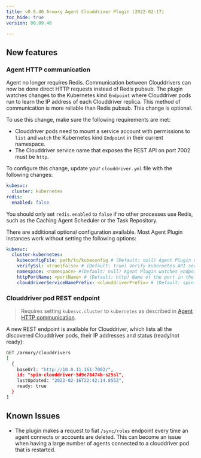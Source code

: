 ```yaml
---
title: v0.9.40 Armory Agent Clouddriver Plugin (2022-02-17)
toc_hide: true
version: 00.09.40

---
```


## New features

### Agent HTTP communication

Agent no longer requires Redis. Communication between Clouddrivers can now be done direct HTTP requests instead of Redis pubsub. The plugin watches changes to the Kubernetes kind `Endpoint` where Clouddriver pods run to learn the IP address of each Clouddriver replica. This method of communication is more reliable than Redis pubsub. This change is optional.

To use this change, make sure the following requirements are met:

- Clouddriver pods need to mount a service account with permissions to `list` and `watch` the Kubernetes kind `Endpoint` in their current namespace.
- The Clouddriver service name that exposes the REST API on port 7002 must be `http`.

To configure this change, update your `clouddriver.yml` file with the following changes:

```yaml
kubesvc:
  cluster: kubernetes
redis:
  enabled: false 
```

You should only set `redis.enabled` to `false` if no other processes use Redis, such as the Caching Agent Scheduler or the Task Repository.


There are additional optional configuration available. Most Agent Plugin instances work without setting the following options: 

```yaml
kubesvc:
  cluster-kubernetes:
    kubeconfigFile: path/to/kubeconfig # (Default: null) Agent Plugin uses this kubeconfgFile to communicate with the Armory CD  cluster instead of the service account mounted in the Clouddriver pod.
    verifySsl: <true|false> # (Default: true) Verify kubernetes API server certificate.
    namespace: <namespace> #(Default: null) Agent Plugin watches endpoints on this namespace instead of the autodetected namespace where Clouddriver runs.
    httpPortName: <portName> # (Default: http) Name of the port in the clouddriver Kubernetes Service selector for port 7002.
    clouddriverServiceNamePrefix: <clouddriverPrefix> # (Default: spin-clouddriver) Prefix of the Kubernetes Service name that routes traffic to Clouddriver http pods at port 7002.
```

### Clouddriver pod REST endpoint

> Requires setting `kubesvc.cluster` to `kubernetes` as described in [Agent HTTP communication](#agent-http-communication).

A new REST endpoint is available for Clouddriver, which lists all the discovered Clouddriver pods, their IP addresses and status (ready/not ready):

```bash
GET /armory/clouddrivers
[
  {
    baseUrl: "http://10.0.11.161:7002/",
    id: "spin-clouddriver-5d9c78474b-s25sl",
    lastUpdated: "2022-02-16T22:42:14.855Z",
    ready: true
  }
]
```

## Known Issues

* The plugin makes a request to fiat `/sync/roles` endpoint every time an agent connects or accounts are deleted. This can become an issue when having a large number of agents connected to a clouddriver pod that is restarted.
